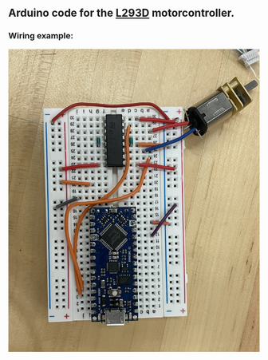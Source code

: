 ## Arduino code for the [L293D](https://www.ti.com/lit/ds/symlink/l293d.pdf?ts=1700142124621) motorcontroller.

### Wiring example:
![figure](ArduinoDemos/motorcontrollers/L293D/images/motorcontroller.png)